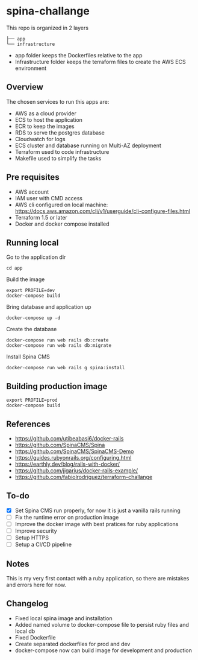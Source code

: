 # spina-challange

This repo is organized in 2 layers

```
├── app    
└── infrastructure
 ```

 * app folder keeps the Dockerfiles relative to the app
 * Infrastructure folder keeps the terraform files to create the AWS ECS environment

 ## Overview

 The chosen services to run this apps are:

 * AWS as a cloud provider
 * ECS  to host the application
 * ECR to keep the images
 * RDS to serve the postgres database
 * Cloudwatch for logs
 * ECS cluster and database running on Multi-AZ deployment
 * Terraform used to code infrastructure
 * Makefile used to simplify the tasks

## Pre requisites

* AWS account
* IAM user with CMD access
* AWS cli configured on local machine: https://docs.aws.amazon.com/cli/v1/userguide/cli-configure-files.html
* Terraform 1.5 or later
* Docker and docker compose installed

## Running local

Go to the application dir

```
cd app
```

Build the image

```
export PROFILE=dev
docker-compose build
```

Bring database and application up

```
docker-compose up -d
```

Create the database

```
docker-compose run web rails db:create
docker-compose run web rails db:migrate 
```

Install Spina CMS

```
docker-compose run web rails g spina:install
```

## Building production image

```
export PROFILE=prod
docker-compose build
```

## References

* https://github.com/utibeabasi6/docker-rails
* https://github.com/SpinaCMS/Spina
* https://github.com/SpinaCMS/SpinaCMS-Demo
* https://guides.rubyonrails.org/configuring.html
* https://earthly.dev/blog/rails-with-docker/
* https://github.com/jigarius/docker-rails-example/
* https://github.com/fabiolrodriguez/terraform-challange

## To-do

- [x] Set Spina CMS run properly, for now it is just a vanilla rails running
- [ ] Fix the runtime error on production image
- [ ] Improve the docker image with best pratices for ruby applications
- [ ] Improve security
- [ ] Setup HTTPS
- [ ] Setup a CI/CD pipeline

## Notes

This is my very first contact with a ruby application, so there are mistakes and errors here for now.

## Changelog

* Fixed local spina image and installation
* Added named volume to docker-compose file to persist ruby files and local db
* Fixed Dockerfile
* Create separated dockerfiles for prod and dev
* docker-compose now can build image for development and production